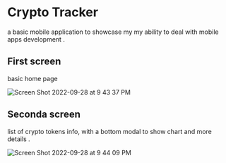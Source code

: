 # Crypto Tracker 

a basic mobile application to showcase my my ability to deal with mobile apps development .

## First screen 
basic home page

![Screen Shot 2022-09-28 at 9 43 37 PM](https://user-images.githubusercontent.com/67127725/192885082-d9f59f6b-6e39-4349-9cd5-758aca5a0eea.png)

## Seconda screen 
list of crypto tokens info, with a bottom modal to show chart and more details .

![Screen Shot 2022-09-28 at 9 44 09 PM](https://user-images.githubusercontent.com/67127725/192885066-54a80a6e-8ceb-4171-8139-dd92fb978869.png)


